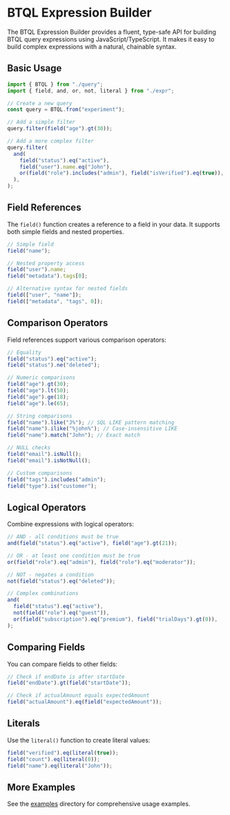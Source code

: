 # BTQL Expression Builder

The BTQL Expression Builder provides a fluent, type-safe API for building BTQL query expressions using JavaScript/TypeScript. It makes it easy to build complex expressions with a natural, chainable syntax.

## Basic Usage

```typescript
import { BTQL } from "./query";
import { field, and, or, not, literal } from "./expr";

// Create a new query
const query = BTQL.from("experiment");

// Add a simple filter
query.filter(field("age").gt(30));

// Add a more complex filter
query.filter(
  and(
    field("status").eq("active"),
    field("user").name.eq("John"),
    or(field("role").includes("admin"), field("isVerified").eq(true)),
  ),
);
```

## Field References

The `field()` function creates a reference to a field in your data. It supports both simple fields and nested properties.

```typescript
// Simple field
field("name");

// Nested property access
field("user").name;
field("metadata").tags[0];

// Alternative syntax for nested fields
field(["user", "name"]);
field(["metadata", "tags", 0]);
```

## Comparison Operators

Field references support various comparison operators:

```typescript
// Equality
field("status").eq("active");
field("status").ne("deleted");

// Numeric comparisons
field("age").gt(30);
field("age").lt(50);
field("age").ge(18);
field("age").le(65);

// String comparisons
field("name").like("J%"); // SQL LIKE pattern matching
field("name").ilike("%john%"); // Case-insensitive LIKE
field("name").match("John"); // Exact match

// NULL checks
field("email").isNull();
field("email").isNotNull();

// Custom comparisons
field("tags").includes("admin");
field("type").is("customer");
```

## Logical Operators

Combine expressions with logical operators:

```typescript
// AND - all conditions must be true
and(field("status").eq("active"), field("age").gt(21));

// OR - at least one condition must be true
or(field("role").eq("admin"), field("role").eq("moderator"));

// NOT - negates a condition
not(field("status").eq("deleted"));

// Complex combinations
and(
  field("status").eq("active"),
  not(field("role").eq("guest")),
  or(field("subscription").eq("premium"), field("trialDays").gt(0)),
);
```

## Comparing Fields

You can compare fields to other fields:

```typescript
// Check if endDate is after startDate
field("endDate").gt(field("startDate"));

// Check if actualAmount equals expectedAmount
field("actualAmount").eq(field("expectedAmount"));
```

## Literals

Use the `literal()` function to create literal values:

```typescript
field("verified").eq(literal(true));
field("count").eq(literal(0));
field("name").eq(literal("John"));
```

## More Examples

See the [examples](./examples/expr-builder.ts) directory for comprehensive usage examples.
